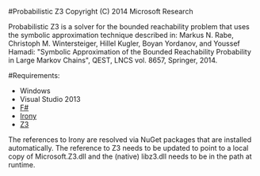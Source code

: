#Probabilistic Z3
Copyright (C) 2014 Microsoft Research

Probabilistic Z3 is a solver for the bounded reachability problem that uses the
symbolic approximation technique described in: Markus N. Rabe, Christoph
M. Wintersteiger, Hillel Kugler, Boyan Yordanov, and Youssef Hamadi: "Symbolic
Approximation of the Bounded Reachability Probability in Large Markov Chains",
QEST, LNCS vol. 8657, Springer, 2014.

#Requirements: 
 - Windows
 - Visual Studio 2013
 - [F#](http://fsharp.org)
 - [Irony](http://irony.codeplex.com)
 - [Z3](http://z3.codeplex.com)

The references to Irony are resolved via NuGet packages that are installed 
automatically. The reference to Z3 needs to be updated to point to a local 
copy of Microsoft.Z3.dll and the (native) libz3.dll needs to be in the path
at runtime. 
